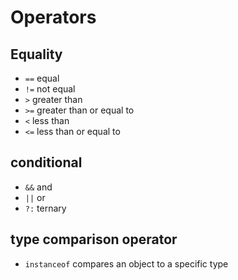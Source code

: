 # Operators

## Equality 
- `==` equal
- `!=` not equal 
- `>` greater than
- `>=` greater than or equal to
- `<` less than
- `<=` less than or equal to

## conditional

- `&&` and
- `||` or
- `?:` ternary

## type comparison operator

- `instanceof` compares an object to a specific type 

